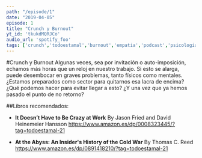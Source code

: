 ```yaml
---
path: "/episode/1"
date: "2019-04-05"
episode: 1
title: "Crunch y Burnout"
yt_id: 'tkukdMQRJCo'
audio_url: 'spotify_foo'
tags: ['crunch','todoestamal','burnout','empatia','podcast','psicologia']
---
```

#Crunch y Burnout
Algunas veces, sea por invitación o auto-imposición, echamos más horas que un reloj en nuestro trabajo. Si esto se alarga, puede desembocar en graves problemas, tanto físicos como mentales. ¿Estamos preparados como sector para quitarnos esa lacra de encima? ¿Qué podemos hacer para evitar llegar a esto? ¿Y una vez que ya hemos pasado el punto de no retorno?

##Libros recomendados:

- **It Doesn’t Have to Be Crazy at Work**
By Jason Fried and David Heinemeier Hansson
https://www.amazon.es/dp/0008323445/?tag=todoestamal-21

- **At the Abyss: An Insider's History of the Cold War**
By Thomas C. Reed
https://www.amazon.es/dp/0891418210/?tag=todoestamal-21
